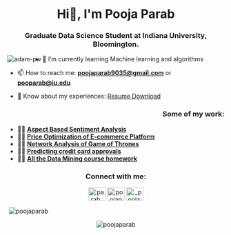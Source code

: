 <h1 align="center">Hi👋, I'm Pooja Parab</h1>
<h3 align="center">Graduate Data Science Student at Indiana University, Bloomington.</h3>



<p><img align="left" src="https://github.com/Adam-pw/Adam-pw/blob/main/animation_500_kxa883sd.gif" alt="adam-pw" /></p>


- 🌱 I’m currently learning Machine learning and algorithms

- 📫 How to reach me: **poojaparab9035@gmail.com** or **pooparab@iu.edu**

- 📄 Know about my experiences: [Resume Download](https://github.com/poojaparab/poojaparab/blob/main/Pooja_Parab.pdf)


<h3 align="right">Some of my work:</h3>
<p align="right">

- 👨‍💻	 **[Aspect Based Sentiment Analysis](https://github.com/poojaparab/Aspect-Based-Sentiment-Analysis)**
- 👨‍💻 **[Price Optimization of E-commerce Platform](https://github.com/poojaparab/Price-Optimization-of-E-commerce-platform)**
- 👨‍💻 **[Network Analysis of Game of Thrones](https://github.com/poojaparab/Network-Analysis-of-Game-of-Thrones)**
- 👨‍💻 **[Predicting credit card approvals](https://github.com/poojaparab/predicting-credit-card-approvals)**
- 👨‍💻 **[All the Data Mining course homework](https://github.com/poojaparab/Data-mining-homeworks)**
</p>

<h3 align="center">Connect with me:</h3>
<p align="center">
<a href="https://linkedin.com/in/parab_pooja" target="blank"><img align="center" src="https://raw.githubusercontent.com/rahuldkjain/github-profile-readme-generator/master/src/images/icons/Social/linked-in-alt.svg" alt="parab_pooja" height="30" width="40" /></a>
<a href="https://www.leetcode.com/poojaparab" target="blank"><img align="center" src="https://raw.githubusercontent.com/rahuldkjain/github-profile-readme-generator/master/src/images/icons/Social/leet-code.svg" alt="poojaparab" height="30" width="40" /></a>
<a href="https://instagram.com/_pooja.parab" target="blank"><img align="center" src="https://raw.githubusercontent.com/rahuldkjain/github-profile-readme-generator/master/src/images/icons/Social/instagram.svg" alt="_pooja.parab" height="30" width="40" /></a>
</p>

<p>&nbsp;<img align="center" src="https://github-readme-stats.vercel.app/api?username=poojaparab&show_icons=true&locale=en" alt="poojaparab" /></p>

<p align="center"> <img src="https://komarev.com/ghpvc/?username=poojaparab&label=Profile%20views&color=0e75b6&style=flat" alt="poojaparab" /> </p>

